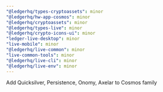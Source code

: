 ```yaml
---
"@ledgerhq/types-cryptoassets": minor
"@ledgerhq/hw-app-cosmos": minor
"@ledgerhq/cryptoassets": minor
"@ledgerhq/types-live": minor
"@ledgerhq/crypto-icons-ui": minor
"ledger-live-desktop": minor
"live-mobile": minor
"@ledgerhq/live-common": minor
"live-common-tools": minor
"@ledgerhq/live-cli": minor
"@ledgerhq/live-env": minor
---
```


Add Quicksilver, Persistence, Onomy, Axelar to Cosmos family

